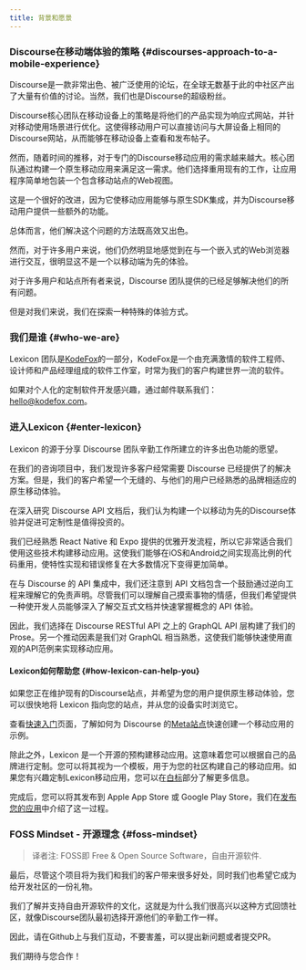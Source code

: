 ```yaml
---
title: 背景和愿景
---
```


### Discourse在移动端体验的策略 {#discourses-approach-to-a-mobile-experience}

Discourse是一款非常出色、被广泛使用的论坛，在全球无数基于此的中社区产出了大量有价值的讨论。当然，我们也是Discourse的超级粉丝。

Discourse核心团队在移动设备上的策略是将他们的产品实现为响应式网站，并针对移动使用场景进行优化。这使得移动用户可以直接访问与大屏设备上相同的Discourse网站，从而能够在移动设备上查看和发布帖子。

然而，随着时间的推移，对于专门的Discourse移动应用的需求越来越大。核心团队通过构建一个原生移动应用来满足这一需求。他们选择重用现有的工作，让应用程序简单地包装一个包含移动站点的Web视图。

这是一个很好的改进，因为它使移动应用能够与原生SDK集成，并为Discourse移动用户提供一些额外的功能。

总体而言，他们解决这个问题的方法既高效又出色。

然而，对于许多用户来说，他们仍然明显地感觉到在与一个嵌入式的Web浏览器进行交互，很明显这不是一个以移动端为先的体验。

对于许多用户和站点所有者来说，Discourse 团队提供的已经足够解决他们的所有问题。

但是对我们来说，我们在探索一种特殊的体验方式。

### 我们是谁 {#who-we-are}

Lexicon 团队是[KodeFox](https://www.kodefox.com/)的一部分，KodeFox是一个由充满激情的软件工程师、设计师和产品经理组成的软件工作室，时常为我们的客户构建世界一流的软件。

如果对个人化的定制软件开发感兴趣，通过邮件联系我们：[hello@kodefox.com](mailto:hello@kodefox.com)。

### 进入Lexicon {#enter-lexicon}

Lexicon 的源于分享 Discourse 团队辛勤工作所建立的许多出色功能的愿望。

在我们的咨询项目中，我们发现许多客户经常需要 Discourse 已经提供了的解决方案。但是，我们的客户希望一个无缝的、与他们的用户已经熟悉的品牌相适应的原生移动体验。

在深入研究 Discourse API 文档后，我们认为构建一个以移动为先的Discourse体验并促进可定制性是值得投资的。

我们已经熟悉 React Native 和 Expo 提供的优雅开发流程，所以它非常适合我们使用这些技术构建移动应用。这使我们能够在iOS和Android之间实现高比例的代码重用，使特性实现和错误修复在大多数情况下变得更加简单。

在与 Discourse 的 API 集成中，我们还注意到 API 文档包含一个鼓励通过逆向工程来理解它的免责声明。尽管我们可以理解自己摸索事物的情感，但我们希望提供一种使开发人员能够深入了解交互式文档并快速掌握概念的 API 体验。

因此，我们选择在 Discourse RESTful API 之上的 GraphQL API 层构建了我们的 Prose。另一个推动因素是我们对 GraphQL 相当熟悉，这使我们能够快速使用直观的API范例来实现移动应用。

#### Lexicon如何帮助您 {#how-lexicon-can-help-you}

如果您正在维护现有的Discourse站点，并希望为您的用户提供原生移动体验，您可以很快地将 Lexicon 指向您的站点，并从您的设备实时浏览它。

查看[快速入门](quick-start)页面，了解如何为 Discourse 的[Meta站点](https://meta.discourse.org)快速创建一个移动应用的示例。

除此之外，Lexicon 是一个开源的预构建移动应用。这意味着您可以根据自己的品牌进行定制。您可以将其视为一个模板，用于为您的社区构建自己的移动应用。如果您有兴趣定制Lexicon移动应用，您可以在[白标](white-labeling)部分了解更多信息。

完成后，您可以将其发布到 Apple App Store 或 Google Play Store，我们在[发布您的应用](app-store)中介绍了这一过程。

### FOSS Mindset - 开源理念  {#foss-mindset}

> 译者注: FOSS即 Free & Open Source Software，自由开源软件.

最后，尽管这个项目将为我们和我们的客户带来很多好处，同时我们也希望它成为给开发社区的一份礼物。

我们了解并支持自由开源软件的文化，这就是为什么我们很高兴以这种方式回馈社区，就像Discourse团队最初选择开源他们的辛勤工作一样。

因此，请在Github上与我们互动，不要害羞，可以提出新问题或者提交PR。

我们期待与您合作！
